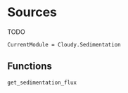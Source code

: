# Sources

TODO

```@meta
CurrentModule = Cloudy.Sedimentation
```

## Functions

```@docs
get_sedimentation_flux
```

